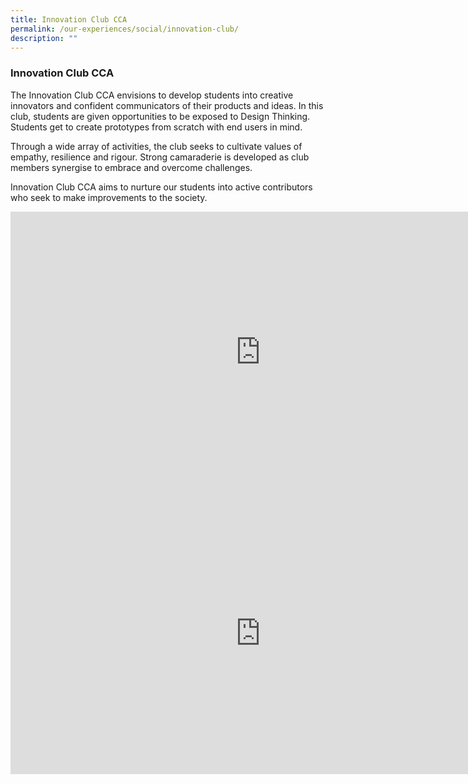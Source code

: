 ```yaml
---
title: Innovation Club CCA
permalink: /our-experiences/social/innovation-club/
description: ""
---
```


### **Innovation Club CCA**
The Innovation Club CCA envisions to develop students into creative innovators and confident communicators of their products and ideas. In this club, students are given opportunities to be exposed to Design Thinking. Students get to create prototypes from scratch with end users in mind.&nbsp;

Through a wide array of activities, the club seeks to cultivate values of empathy, resilience and rigour. Strong camaraderie is developed as club members synergise to embrace and overcome challenges.

Innovation Club CCA aims to nurture our students into active contributors who seek to make improvements to the society.

<iframe allowfullscreen="" allow="accelerometer; autoplay; clipboard-write; encrypted-media; gyroscope; picture-in-picture; web-share" frameborder="0" title="Innovations Club CCA promo video" src="https://www.youtube.com/embed/nnxwca9hQI8" height="450" width="800"></iframe>

<iframe allowfullscreen="true" height="450" width="800" frameborder="0" src="https://docs.google.com/presentation/d/e/2PACX-1vT0sdz3zENc7QW_7bgjc1moLpDvyKzUdcMOpOkVkDzAy-00fgerJh6kkjooUgoGKFDpAm6YrsJuFuao/embed?start=false&amp;loop=false&amp;delayms=3000"></iframe>